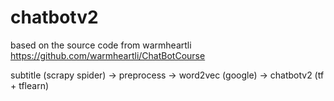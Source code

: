 # chatbotv2

based on the source code from warmheartli
https://github.com/warmheartli/ChatBotCourse

subtitle (scrapy spider) -> preprocess -> word2vec (google) -> chatbotv2 (tf + tflearn)
